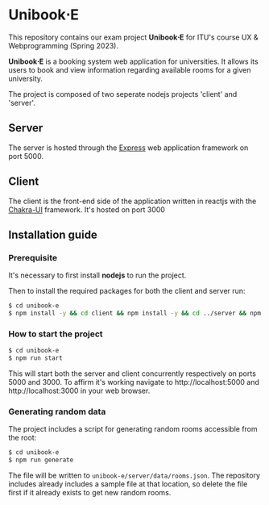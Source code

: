 # Unibook⋅E

This repository contains our exam project **Unibook⋅E** for ITU's course UX & Webprogramming (Spring 2023). 

**Unibook⋅E** is a booking system web application for universities. It allows its users to book and view information regarding available rooms for a given university.


The project is composed of two seperate nodejs projects 'client' and 'server'.

## Server

The server is hosted through the [Express](https://expressjs.com/) web application framework on port 5000.

## Client

The client is the front-end side of the application written in reactjs with the [Chakra-UI](https://chakra-ui.com/) framework. It's hosted on port 3000

## Installation guide

### Prerequisite

It's necessary to first install **nodejs** to run the project.

Then to install the required packages for both the client and server run:
```bash
$ cd unibook-e
$ npm install -y && cd client && npm install -y && cd ../server && npm install -y
```

### How to start the project
 
```bash
$ cd unibook-e
$ npm run start
```

This will start both the server and client concurrently respectively on ports 5000 and 3000.
To affirm it's working navigate to http://localhost:5000 and http://localhost:3000 in your web browser.

### Generating random data

The project includes a script for generating random rooms accessible from the root:

```bash
$ cd unibook-e
$ npm run generate
```

The file will be written to `unibook-e/server/data/rooms.json`.
The repository includes already includes a sample file at that location,
so delete the file first if it already exists to get new random rooms.
